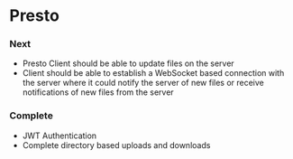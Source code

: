 # Presto


### Next 
- Presto Client should be able to update files on the server
- Client should be able to establish a WebSocket based connection with the server where it could notify the server of new files or receive notifications of new files from the server


### Complete
- JWT Authentication
- Complete directory based uploads and downloads
